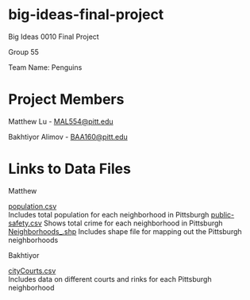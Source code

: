 # big-ideas-final-project
Big Ideas 0010 Final Project

Group 55

Team Name: Penguins

# Project Members
Matthew Lu - MAL554@pitt.edu 

Bakhtiyor Alimov - BAA160@pitt.edu


# Links to Data Files
Matthew

[population.csv](https://data.wprdc.org/dataset/1984-community-profiles-a-descriptive-picture-of-communities-in-allegheny-county/resource/8e2b239e-4a46-49f9-bd13-2566f3c64d28)  
Includes total population for each neighborhood in Pittsburgh
[public-safety.csv](https://data.wprdc.org/dataset/pgh/resource/204f63f4-296f-4f1d-bbdd-946b183fa5a0)
Shows total crime for each neighborhood in Pittsburgh
[Neighborhoods_.shp](https://data.wprdc.org/dataset/pgh/resource/14501cb9-308d-49ce-8bbb-7933ad703fe1)
Includes shape file for mapping out the Pittsburgh neighborhoods

Bakhtiyor

[cityCourts.csv](https://data.wprdc.org/dataset/city-of-pittsburgh-courts/resource/a5b71bfa-840c-4c86-8f43-07a9ae854227)  
Includes data on different courts and rinks for each Pittsburgh neighborhood


